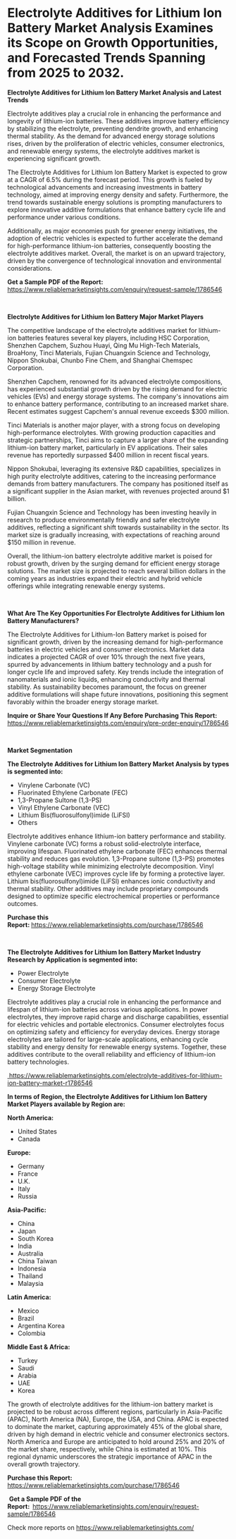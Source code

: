 <p><h1>Electrolyte Additives for Lithium Ion Battery Market Analysis Examines its Scope on Growth Opportunities, and Forecasted Trends Spanning from 2025 to 2032.</h1></p><p><strong>Electrolyte Additives for Lithium Ion Battery Market Analysis and Latest Trends</strong></p>
<p><p>Electrolyte additives play a crucial role in enhancing the performance and longevity of lithium-ion batteries. These additives improve battery efficiency by stabilizing the electrolyte, preventing dendrite growth, and enhancing thermal stability. As the demand for advanced energy storage solutions rises, driven by the proliferation of electric vehicles, consumer electronics, and renewable energy systems, the electrolyte additives market is experiencing significant growth.</p><p>The Electrolyte Additives for Lithium Ion Battery Market is expected to grow at a CAGR of 6.5% during the forecast period. This growth is fueled by technological advancements and increasing investments in battery technology, aimed at improving energy density and safety. Furthermore, the trend towards sustainable energy solutions is prompting manufacturers to explore innovative additive formulations that enhance battery cycle life and performance under various conditions.</p><p>Additionally, as major economies push for greener energy initiatives, the adoption of electric vehicles is expected to further accelerate the demand for high-performance lithium-ion batteries, consequently boosting the electrolyte additives market. Overall, the market is on an upward trajectory, driven by the convergence of technological innovation and environmental considerations.</p></p>
<p><strong>Get a Sample PDF of the Report:&nbsp;</strong> <a href="https://www.reliablemarketinsights.com/enquiry/request-sample/1786546?utm_campaign=3137&utm_medium=2&utm_source=Github&utm_content=ia&utm_term=25032025&utm_id=electrolyte-additives-for-lithium-ion-battery">https://www.reliablemarketinsights.com/enquiry/request-sample/1786546</a></p>
<p>&nbsp;</p>
<p><strong>Electrolyte Additives for Lithium Ion Battery Major Market Players</strong></p>
<p><p>The competitive landscape of the electrolyte additives market for lithium-ion batteries features several key players, including HSC Corporation, Shenzhen Capchem, Suzhou Huayi, Qing Mu High-Tech Materials, BroaHony, Tinci Materials, Fujian Chuangxin Science and Technology, Nippon Shokubai, Chunbo Fine Chem, and Shanghai Chemspec Corporation.</p><p>Shenzhen Capchem, renowned for its advanced electrolyte compositions, has experienced substantial growth driven by the rising demand for electric vehicles (EVs) and energy storage systems. The company's innovations aim to enhance battery performance, contributing to an increased market share. Recent estimates suggest Capchem's annual revenue exceeds $300 million.</p><p>Tinci Materials is another major player, with a strong focus on developing high-performance electrolytes. With growing production capacities and strategic partnerships, Tinci aims to capture a larger share of the expanding lithium-ion battery market, particularly in EV applications. Their sales revenue has reportedly surpassed $400 million in recent fiscal years.</p><p>Nippon Shokubai, leveraging its extensive R&D capabilities, specializes in high purity electrolyte additives, catering to the increasing performance demands from battery manufacturers. The company has positioned itself as a significant supplier in the Asian market, with revenues projected around $1 billion.</p><p>Fujian Chuangxin Science and Technology has been investing heavily in research to produce environmentally friendly and safer electrolyte additives, reflecting a significant shift towards sustainability in the sector. Its market size is gradually increasing, with expectations of reaching around $150 million in revenue.</p><p>Overall, the lithium-ion battery electrolyte additive market is poised for robust growth, driven by the surging demand for efficient energy storage solutions. The market size is projected to reach several billion dollars in the coming years as industries expand their electric and hybrid vehicle offerings while integrating renewable energy systems.</p></p>
<p>&nbsp;</p>
<p><strong>What Are The Key Opportunities For Electrolyte Additives for Lithium Ion Battery Manufacturers?</strong></p>
<p><p>The Electrolyte Additives for Lithium-Ion Battery market is poised for significant growth, driven by the increasing demand for high-performance batteries in electric vehicles and consumer electronics. Market data indicates a projected CAGR of over 10% through the next five years, spurred by advancements in lithium battery technology and a push for longer cycle life and improved safety. Key trends include the integration of nanomaterials and ionic liquids, enhancing conductivity and thermal stability. As sustainability becomes paramount, the focus on greener additive formulations will shape future innovations, positioning this segment favorably within the broader energy storage market.</p></p>
<p><strong>Inquire or Share Your Questions If Any Before Purchasing This Report:</strong> <a href="https://www.reliablemarketinsights.com/enquiry/pre-order-enquiry/1786546?utm_campaign=3137&utm_medium=2&utm_source=Github&utm_content=ia&utm_term=25032025&utm_id=electrolyte-additives-for-lithium-ion-battery">https://www.reliablemarketinsights.com/enquiry/pre-order-enquiry/1786546</a></p>
<p>&nbsp;</p>
<p><strong>Market Segmentation</strong></p>
<p><strong>The Electrolyte Additives for Lithium Ion Battery Market Analysis by types is segmented into:</strong></p>
<p><ul><li>Vinylene Carbonate (VC)</li><li>Fluorinated Ethylene Carbonate (FEC)</li><li>1,3-Propane Sultone (1,3-PS)</li><li>Vinyl Ethylene Carbonate (VEC)</li><li>Lithium Bis(fluorosulfonyl)imide (LiFSI)</li><li>Others</li></ul></p>
<p><p>Electrolyte additives enhance lithium-ion battery performance and stability. Vinylene carbonate (VC) forms a robust solid-electrolyte interface, improving lifespan. Fluorinated ethylene carbonate (FEC) enhances thermal stability and reduces gas evolution. 1,3-Propane sultone (1,3-PS) promotes high-voltage stability while minimizing electrolyte decomposition. Vinyl ethylene carbonate (VEC) improves cycle life by forming a protective layer. Lithium bis(fluorosulfonyl)imide (LiFSI) enhances ionic conductivity and thermal stability. Other additives may include proprietary compounds designed to optimize specific electrochemical properties or performance outcomes.</p></p>
<p><strong>Purchase this Report:&nbsp;</strong><a href="https://www.reliablemarketinsights.com/purchase/1786546?utm_campaign=3137&utm_medium=2&utm_source=Github&utm_content=ia&utm_term=25032025&utm_id=electrolyte-additives-for-lithium-ion-battery">https://www.reliablemarketinsights.com/purchase/1786546</a></p>
<p>&nbsp;</p>
<p><strong>The Electrolyte Additives for Lithium Ion Battery Market Industry Research by Application is segmented into:</strong></p>
<p><ul><li>Power Electrolyte</li><li>Consumer Electrolyte</li><li>Energy Storage Electrolyte</li></ul></p>
<p><p>Electrolyte additives play a crucial role in enhancing the performance and lifespan of lithium-ion batteries across various applications. In power electrolytes, they improve rapid charge and discharge capabilities, essential for electric vehicles and portable electronics. Consumer electrolytes focus on optimizing safety and efficiency for everyday devices. Energy storage electrolytes are tailored for large-scale applications, enhancing cycle stability and energy density for renewable energy systems. Together, these additives contribute to the overall reliability and efficiency of lithium-ion battery technologies.</p></p>
<p><a href="https://www.reliablemarketinsights.com/electrolyte-additives-for-lithium-ion-battery-market-r1786546?utm_campaign=3137&utm_medium=2&utm_source=Github&utm_content=ia&utm_term=25032025&utm_id=electrolyte-additives-for-lithium-ion-battery">&nbsp;https://www.reliablemarketinsights.com/electrolyte-additives-for-lithium-ion-battery-market-r1786546</a></p>
<p><strong>In terms of Region, the Electrolyte Additives for Lithium Ion Battery Market Players available by Region are:</strong></p>
<p>
    <p> <strong> North America: </strong>
        <ul>
            <li>United States</li>
            <li>Canada</li>
        </ul>
        </p> 
    <p> <strong> Europe: </strong>
        <ul>
            <li>Germany</li>
            <li>France</li>
            <li>U.K.</li>
            <li>Italy</li>
            <li>Russia</li>
        </ul>
        </p> 
    <p> <strong> Asia-Pacific: </strong>
        <ul>
            <li>China</li>
            <li>Japan</li>
            <li>South Korea</li>
            <li>India</li>
            <li>Australia</li>
            <li>China Taiwan</li>
            <li>Indonesia</li>
            <li>Thailand</li>
            <li>Malaysia</li>
        </ul>
        </p> 
    <p> <strong> Latin America: </strong>
        <ul>
            <li>Mexico</li>
            <li>Brazil</li>
            <li>Argentina Korea</li>
            <li>Colombia</li>
        </ul>
        </p> 
    <p> <strong> Middle East & Africa: </strong>
        <ul>
            <li>Turkey</li>
            <li>Saudi</li>
            <li>Arabia</li>
            <li>UAE</li>
            <li>Korea</li>
        </ul>
    </p>
    </p>
<p><p>The growth of electrolyte additives for the lithium-ion battery market is projected to be robust across different regions, particularly in Asia-Pacific (APAC), North America (NA), Europe, the USA, and China. APAC is expected to dominate the market, capturing approximately 45% of the global share, driven by high demand in electric vehicle and consumer electronics sectors. North America and Europe are anticipated to hold around 25% and 20% of the market share, respectively, while China is estimated at 10%. This regional dynamic underscores the strategic importance of APAC in the overall growth trajectory.</p></p>
<p><strong>Purchase this Report: </strong><a href="https://www.reliablemarketinsights.com/purchase/1786546?utm_campaign=3137&utm_medium=2&utm_source=Github&utm_content=ia&utm_term=25032025&utm_id=electrolyte-additives-for-lithium-ion-battery">https://www.reliablemarketinsights.com/purchase/1786546</a></p>
<p>&nbsp;<strong>Get a Sample PDF of the Report:&nbsp;&nbsp;</strong><a href="https://www.reliablemarketinsights.com/enquiry/request-sample/1786546?utm_campaign=3137&utm_medium=2&utm_source=Github&utm_content=ia&utm_term=25032025&utm_id=electrolyte-additives-for-lithium-ion-battery">https://www.reliablemarketinsights.com/enquiry/request-sample/1786546</a></p>
<p><strong></strong></p>
<p>Check more reports on <a href="https://www.reliablemarketinsights.com/?utm_campaign=3137&utm_medium=2&utm_source=Github&utm_content=ia&utm_term=25032025&utm_id=electrolyte-additives-for-lithium-ion-battery">https://www.reliablemarketinsights.com/</a></p>